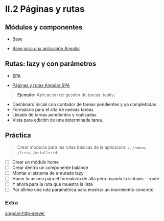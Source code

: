 # II.2 Páginas y rutas

## Módulos y componentes

- [Base](https://academiabinaria.github.io/angular-basic/readme/1-base.html#1)

- [Base para una aplicación Angular](https://academia-binaria.com/base-aplicacion-angular/)

## Rutas: lazy y con parámetros

- [SPA](https://academiabinaria.github.io/angular-basic/readme/2-spa.html#1)

- [Páginas y rutas Angular SPA](https://academia-binaria.com/paginas-y-rutas-angular-spa/)

> **Ejemplo:** Aplicación de gestión de tareas: tasks:
- Dashboard inicial con contador de tareas pendientes y ya completadas
- Formulario para el alta de nuevas tareas
- Listado de tareas pendientes y realizadas
- Vista para edición de una determinada tarea.

## Práctica
> Crear módulos para las rutas básicas de la aplicación: `/`, `/nuevo`, `/lista`, `/detalle:id`.

- [ ] Crear un módulo home
- [ ] Crear dentro un componente balance
- [ ] Montar el sistema de enrutado lazy
- [ ] Hacer lo mismo para el formulario de alta pero usando la sintaxis --route
- [ ] Y ahora para la ruta que muestra la lista
- [ ] Por último una ruta paramétrica para mostrar un movimiento concreto

### Extra

[angular-http-server](https://www.npmjs.com/package/angular-http-server)
